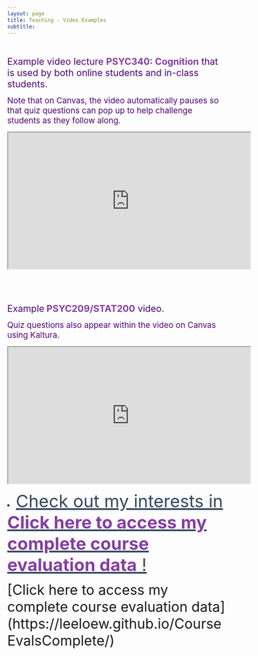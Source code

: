 ```yaml
---
layout: page
title: Teaching - Video Examples
subtitle: 
---
```


<p>&nbsp;</p>
<p><span style="font-size: 16pt; color: #4e0772;">Example video lecture <span style="color: #843fa1;"><strong>PSYC340: Cognition</strong></span> that is used by both online students and in-class students.</span></p>
<p><span style="font-size: 14pt; color: #4e0772;">Note that on Canvas, the video automatically pauses so that quiz questions can pop up to help challenge students as they follow along.&nbsp;</span></p>
<p><iframe title="YouTube video player" src="https://www.youtube.com/embed/stQTZCENbp0" width="560" height="315" allowfullscreen="allowfullscreen" allow="accelerometer; autoplay; clipboard-write; encrypted-media; gyroscope; picture-in-picture"></iframe></p>
<p>&nbsp;</p>
<p>&nbsp;</p>
<p><span style="font-size: 16pt; color: #4e0772;">Example<strong> <span style="color: #843fa1;">PSYC209/STAT200</span></strong> video.</span></p>
<p><span style="font-size: 14pt; color: #4e0772;">Quiz questions also appear within the video on Canvas using Kaltura.</span></p>
<p><iframe title="YouTube video player" src="https://www.youtube.com/embed/x1rYPR7Sxes" width="560" height="315" allowfullscreen="allowfullscreen" allow="accelerometer; autoplay; clipboard-write; encrypted-media; gyroscope; picture-in-picture"></iframe></p>

<li><span style="color: #34495e; font-size: 30pt;"><a style="color: #34495e;" href="https://leeloew.github.io/CourseEvalsComplete/">Check out my interests in <span style="color: #843fa1;"><strong>Click here to access my complete course evaluation data</strong></span> !</a></span></li>

<p><span style="font-size: 24pt;">[Click here to access my complete course evaluation data](https://leeloew.github.io/CourseEvalsComplete/)

